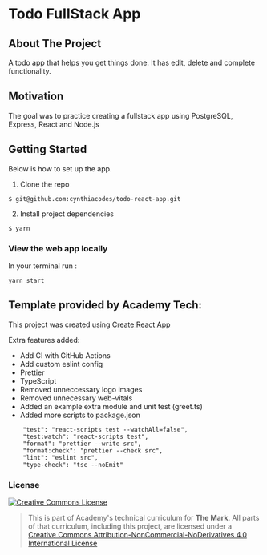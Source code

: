 # Todo FullStack App

## About The Project

A todo app that helps you get things done. It has edit, delete and complete functionality.

## Motivation

The goal was to practice creating a fullstack app using PostgreSQL, Express, React and Node.js

## Getting Started

Below is how to set up the app.

1. Clone the repo

```
$ git@github.com:cynthiacodes/todo-react-app.git
```

2. Install project dependencies

```
$ yarn
```

### View the web app locally

In your terminal run :

```
yarn start
```

## Template provided by Academy Tech:<br/>

This project was created using [Create React App](https://create-react-app.dev/)

Extra features added:

- Add CI with GitHub Actions
- Add custom eslint config
- Prettier
- TypeScript
- Removed unneccessary logo images
- Removed unnecessary web-vitals
- Added an example extra module and unit test (greet.ts)
- Added more scripts to package.json

```
    "test": "react-scripts test --watchAll=false",
    "test:watch": "react-scripts test",
    "format": "prettier --write src",
    "format:check": "prettier --check src",
    "lint": "eslint src",
    "type-check": "tsc --noEmit"
```

### License

<a rel="license" href="http://creativecommons.org/licenses/by-nc-nd/4.0/"><img alt="Creative Commons License" style="border-width:0" src="https://i.creativecommons.org/l/by-nc-nd/4.0/88x31.png" /></a>

> This is part of Academy's technical curriculum for **The Mark**. All parts of that curriculum, including this project, are licensed under a <a rel="license" href="http://creativecommons.org/licenses/by-nc-nd/4.0/">Creative Commons Attribution-NonCommercial-NoDerivatives 4.0 International License</a>
